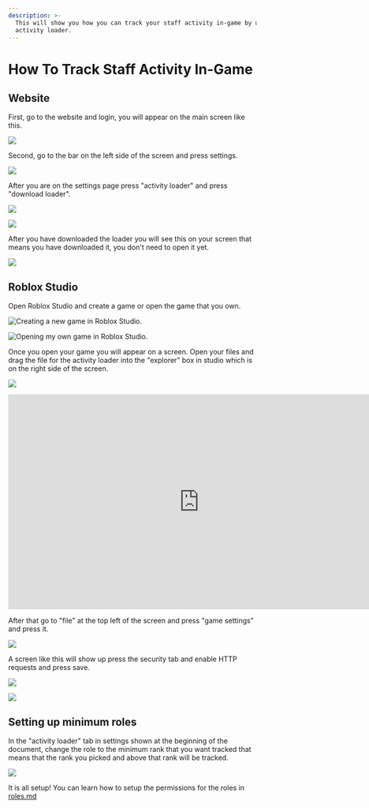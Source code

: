 ```yaml
---
description: >-
  This will show you how you can track your staff activity in-game by using the
  activity loader.
---
```


# How To Track Staff Activity In-Game

## Website

First, go to the website and login, you will appear on the main screen like this.

![](https://2159974755-files.gitbook.io/~/files/v0/b/gitbook-x-prod.appspot.com/o/spaces%2FunMTB348tgzMbMDFEblw%2Fuploads%2F0sjzGukZYvQQXX0pidzl%2FScreenshot%202022-01-11%20213936.png?alt=media&token=1d1914fb-0979-4b3c-96e8-84edcf42d79a)

Second, go to the bar on the left side of the screen and press settings.

![](https://2159974755-files.gitbook.io/~/files/v0/b/gitbook-x-prod.appspot.com/o/spaces%2FunMTB348tgzMbMDFEblw%2Fuploads%2FdAr6HGQJ5lNW7qGhJdpW%2FScreenshot%202022-01-11%20214949.png?alt=media&token=6ee703ac-0a63-44f3-a49c-71374edc0805)

After you are on the settings page press "activity loader" and press "download loader".&#x20;

![](https://2159974755-files.gitbook.io/~/files/v0/b/gitbook-x-prod.appspot.com/o/spaces%2FunMTB348tgzMbMDFEblw%2Fuploads%2FTVNdFyIqMJayukzaakEZ%2FScreenshot%202022-01-12%20144633.png?alt=media&token=44479ff5-340e-4adb-87f4-9696e53fd933)

![](https://2159974755-files.gitbook.io/~/files/v0/b/gitbook-x-prod.appspot.com/o/spaces%2FunMTB348tgzMbMDFEblw%2Fuploads%2F2rqMiFfzNDDi2iWb8jCj%2FScreenshot%202022-01-12%20144722.png?alt=media&token=81f1b7f3-4976-44f5-ad7f-e7c44e2ea665)





After you have downloaded the loader you will see this on your screen that means you have downloaded it, you don't need to open it yet.

![](https://2159974755-files.gitbook.io/~/files/v0/b/gitbook-x-prod.appspot.com/o/spaces%2FunMTB348tgzMbMDFEblw%2Fuploads%2FE4GMmeXBfUoOeXzOcqAo%2FScreenshot%202022-01-12%20145217.png?alt=media&token=795a4baa-07fd-41e2-8063-6a21b3261fa7)

## Roblox Studio

Open Roblox Studio and create a game or open the game that you own.

![Creating a new game in Roblox Studio.](https://2159974755-files.gitbook.io/~/files/v0/b/gitbook-x-prod.appspot.com/o/spaces%2FunMTB348tgzMbMDFEblw%2Fuploads%2FNOjv6LEojBLFaCk5rpBB%2FScreenshot%202022-01-12%20145915.png?alt=media&token=7d459539-9ba9-4ad8-9546-5ce04d539118)

![Opening my own game in Roblox Studio.](https://2159974755-files.gitbook.io/~/files/v0/b/gitbook-x-prod.appspot.com/o/spaces%2FunMTB348tgzMbMDFEblw%2Fuploads%2FrK1xW4FYkuHR6zRXrxQX%2FScreenshot%202022-01-12%20145945.png?alt=media&token=88f28767-05a3-4f97-b01f-8abc670f02e3)

Once you open your game you will appear on a screen. Open your files and drag the file for the activity loader into the "explorer" box in studio which is on the right side of the screen.

![](https://2159974755-files.gitbook.io/~/files/v0/b/gitbook-x-prod.appspot.com/o/spaces%2FunMTB348tgzMbMDFEblw%2Fuploads%2FD3HKnI3irnb1nGSP5cUR%2FScreenshot%202022-01-12%20150603.png?alt=media&token=c4aa2ac6-1213-4992-9fda-800f628f1d0e)

<iframe width="774" height="436" src="https://www.youtube.com/embed/oq72EWlZeZg" title="YouTube video player" frameborder="0" allow="accelerometer; autoplay; clipboard-write; encrypted-media; gyroscope; picture-in-picture" allowfullscreen></iframe>

After that go to "file" at the top left of the screen and press "game settings" and press it.

![](https://2159974755-files.gitbook.io/~/files/v0/b/gitbook-x-prod.appspot.com/o/spaces%2FunMTB348tgzMbMDFEblw%2Fuploads%2FWR11KcgFd2XqiyC9iXnA%2FScreenshot%202022-01-12%20152910.png?alt=media&token=173fc171-7c24-40f7-a865-2291261af924)

A screen like this will show up press the security tab and enable HTTP requests and press save.

![](https://2159974755-files.gitbook.io/~/files/v0/b/gitbook-x-prod.appspot.com/o/spaces%2FunMTB348tgzMbMDFEblw%2Fuploads%2FWH5LF0tBzTa8Vr1kdYwl%2FScreenshot%202022-01-12%20153321.png?alt=media&token=1c713f01-4290-4b5c-80b1-114da0d1b0e9)

![](https://2159974755-files.gitbook.io/~/files/v0/b/gitbook-x-prod.appspot.com/o/spaces%2FunMTB348tgzMbMDFEblw%2Fuploads%2FeCZUImyHdIrEMahS5xQn%2FScreenshot%202022-01-12%20153432.png?alt=media&token=8b058150-867f-4cc5-a541-f2159c3a8d10)

## Setting up minimum roles

In the "activity loader" tab in settings shown at the beginning of the document, change the role to the minimum rank that you want tracked that means that the rank you picked and above that rank will be tracked.&#x20;

![](https://2159974755-files.gitbook.io/~/files/v0/b/gitbook-x-prod.appspot.com/o/spaces%2FunMTB348tgzMbMDFEblw%2Fuploads%2FAVhrgzD32d5qW2ta1LBz%2FScreenshot%202022-01-12%20165039.png?alt=media&token=4af1fbbd-548e-436d-94c3-766c7ba5001e)



It is all setup! You can learn how to setup the permissions for the roles in[ ](how-to-track-staff-activity-in-game.md#website)[roles.md](../permissions/roles.md "mention")
